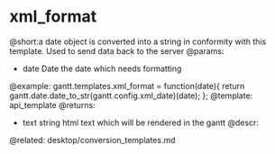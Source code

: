 xml_format
=============
@short:a date object is converted into a string in conformity with this template. Used to send data back to the server
@params:
- date	Date	the date which needs formatting

@example:
gantt.templates.xml_format = function(date){
	return gantt.date.date_to_str(gantt.config.xml_date)(date);
};
@template:	api_template
@returns:
- text		string		html text which will be rendered in the gantt
@descr:

@related:
	desktop/conversion_templates.md
